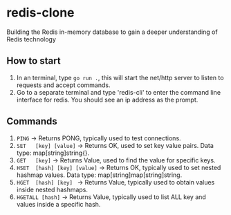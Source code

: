 # redis-clone
Building the Redis in-memory database to gain a deeper understanding of Redis technology

## How to start
1. In an terminal, type ```go run .```, this will start the net/http server to listen to requests and accept commands.
2. Go to a separate terminal and type 'redis-cli' to enter the command line interface for redis. You should see an ip address as the prompt.

## Commands
1. ```PING```                       -> Returns PONG, typically used to test connections.
2. ```SET   [key] [value]```        -> Returns OK, used to set key value pairs. Data type: map[string]string{}.
3. ```GET   [key]```                -> Returns Value, used to find the value for specific keys.
4. ```HSET  [hash] [key] [value]``` -> Returns OK, typically used to set nested hashmap values. Data type: map[string]map[string]string.
5. ```HGET  [hash] [key] ```        -> Returns Value, typically used to obtain values inside nested hashmaps.
6. ```HGETALL [hash]```             -> Returns Value, typically used to list ALL key and values inside a specific hash.



